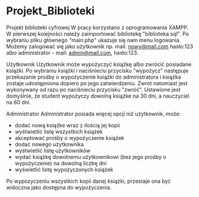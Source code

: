 # Projekt_Biblioteki
Projekt biblioteki cyfrowej
W pracy korzystano z oprogramowania XAMPP.
W pierwszej kolejności należy zaimportować bibliotekę "biblioteka.sql".
Po wybraniu pliku głównego "main.php" ukazuje się nam menu logowania. Możemy zalogować się jako użytkownik np. mail: nowy@mail.com hasło:123 albo administrator - mail: admin@mail.com, hasło:123. 

Użytkownik
Użytkownik może wypożyczyć książkę albo zwrócić posiadane książki. Po wybraniu książki i naciśnieciu przycisku "wypożycz" następuje przekazanie prośby o wypożyczenie książki do administratora i książka zostaje udostępniona dopiero po jego zatwierdzeniu. Zwrot natomiast jest wykonywany od razu po naciśnieciu przycisku "zwróć".
Ustawione jest domyślnie, że student wypożyczy dowolną książke na 30 dni, a nauczyciel na 60 dni.

Administrator
Administrator posiada więcej opcji niż użytkownik, może:
- dodać nową książke wraz z ilością jej kopii
- wyśtwietlić listę wszystkich książek
- akceptować prośby o wypożyczenie książek
- dodać nowego użytkownika
- wyśtwietlić listę użytkowników
- wydać książkę dowolnemu użytkownikowi (bez jego prośby o wypożyczenie) na dowolną liczbę dni
- wyświetlić listę wypożyczonych książek

Po wypozyczeniu wszystkich kopii danej książki, przestaje ona być widoczna jako dostępna do wypożyczenia.
